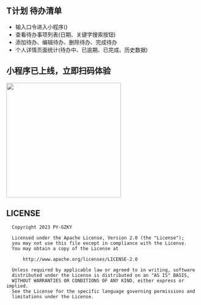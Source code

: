 ## T计划 待办清单
- 输入口令进入小程序()
- 查看待办事项列表(日期、关键字搜索按钮)
- 添加待办、编辑待办、删除待办、完成待办
- 个人详情页面统计(待办中、已逾期、已完成、历史数据)

## 小程序已上线，立即扫码体验
   <img src="https://github.com/kangdongpu/MiniTodo/blob/master/mini_code.png" width="300"/>
   
## LICENSE

      Copyright 2023 PY-GZKY

      Licensed under the Apache License, Version 2.0 (the "License");
      you may not use this file except in compliance with the License.
      You may obtain a copy of the License at

          http://www.apache.org/licenses/LICENSE-2.0

      Unless required by applicable law or agreed to in writing, software
      distributed under the License is distributed on an "AS IS" BASIS,
      WITHOUT WARRANTIES OR CONDITIONS OF ANY KIND, either express or implied.
      See the License for the specific language governing permissions and
      limitations under the License.
